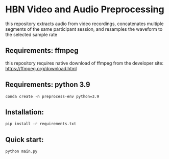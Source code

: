 # HBN Video and Audio Preprocessing
this repository extracts audio from video recordings, concatenates multiple segments of the same participant session, and resamples the waveform to the selected sample rate

## Requirements: ffmpeg
this repository requires native download of ffmpeg from the developer site: https://ffmpeg.org/download.html

## Requirements: python 3.9 
``` 
conda create -n preprocess-env python=3.9
```

## Installation:
```
pip install -r requirements.txt
```

## Quick start:
```
python main.py
```

